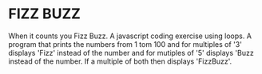 # FIZZ BUZZ
When it counts you Fizz Buzz. 
A javascript coding exercise using loops.
A program that prints the numbers from 1 tom 100 and 
for multiples of '3' displays 'Fizz' instead of the number and
for mutiples of '5' displays 'Buzz instead of the number.
If a multiple of both then displays 'FizzBuzz'.
